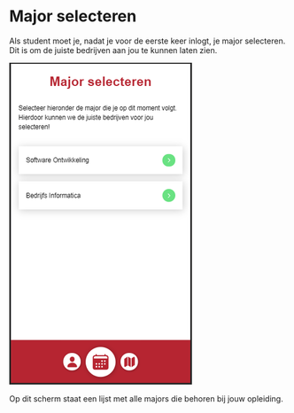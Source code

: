 # Major selecteren

Als student moet je, nadat je voor de eerste keer inlogt, je major selecteren. Dit is om de juiste bedrijven aan jou te kunnen laten zien.

![Major selecteren screenshot](../media/app-major-selecteren.png)

Op dit scherm staat een lijst met alle majors die behoren bij jouw opleiding.
